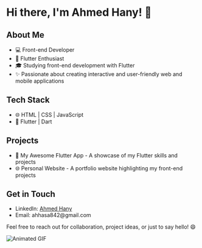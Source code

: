 <h1>Hi there, I'm Ahmed Hany! 👋</h1>

<h2>About Me</h2>
<ul>
  <li>💻 Front-end Developer</li>
  <li>📱 Flutter Enthusiast</li>
  <li>🎓 Studying front-end development with Flutter</li>
  <li>✨ Passionate about creating interactive and user-friendly web and mobile applications</li>
</ul>

<h2>Tech Stack</h2>
<ul>
  <li>🌐 HTML | CSS | JavaScript</li>
  <li>📱 Flutter | Dart</li>
</ul>

<h2>Projects</h2>
<ul>
  <li>📱 My Awesome Flutter App - A showcase of my Flutter skills and projects</li>
  <li>🌐 Personal Website - A portfolio website highlighting my front-end projects</li>
</ul>

<h2>Get in Touch</h2>
<ul>
  <li>LinkedIn: <a href="https://www.linkedin.com/in/ahmed-hany-3bb251226/">Ahmed Hany</a></li>
  <li>Email: ahhasa842@gmail.com</li>
</ul>

<p>Feel free to reach out for collaboration, project ideas, or just to say hello! 😄</p>

<img src="https://example.com/your-gif-url.gif" alt="Animated GIF">
